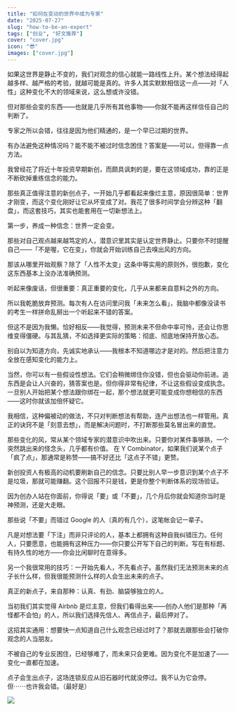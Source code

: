 ```yaml
---
title: "如何在变动的世界中成为专家"
date: "2025-07-27"
slug: "how-to-be-an-expert"
tags: ["创业", "好文推荐"]
cover: "cover.jpg"
icon: "😎"
images: ["cover.jpg"]
---
```

如果这世界是静止不变的，我们对观念的信心就能一路线性上升。某个想法经得起越多样、越严格的考验，就越可能是真的。许多人其实默默相信这一点——对「人性」这种变化不大的领域来说，这么想或许没错。



但对那些会变的东西——也就是几乎所有其他事物——你就不能再这样信任自己的判断了。



专家之所以会错，往往是因为他们精通的，是一个早已过期的世界。



有办法避免这种情况吗？能不能不被过时信念困住？答案是——可以，但得靠一点方法。



我曾经花了将近十年投资早期新创，而颇具讽刺的是，要在这领域成功，靠的正是不断砍掉重练信念的能力。



那些真正值得注意的新创点子，一开始几乎都看起来像烂主意，原因很简单：世界才刚变，而这个变化刚好让它从坏变成了对。我花了很多时间学会分辨这种「翻盘」，而这套技巧，其实也能套用在一切新想法上。



第一步，养成一种信念：世界一定会变。



那些对自己观点越来越笃定的人，潜意识里其实是认定世界静止。只要你不时提醒自己——「不是喔，它在变」，你就会开始训练自己去嗅出风的方向。



那该从哪里开始观察？除了「人性不太变」这条中等实用的原则外，很抱歉，变化这东西基本上没办法准确预测。



听起来像废话，但很重要：真正重要的变化，几乎从来都来自意料之外的方向。



所以我乾脆放弃预测。每次有人在访问里问我「未来怎么看」，我脑中都像没读书的考生一样拼命乱掰出一个听起来不错的答案。



但这不是因为我懒。恰好相反——我觉得，预测未来不但命中率可怜，还会让你思维变得僵硬。与其乱猜，不如选择更实际的策略：彻底、彻底地保持开放心态。



别自以为知道方向，先诚实地承认——我根本不知道哪边才是对的。然后把注意力全放在感知变化的能力上。



当然，你可以有一些假设性想法。它们会稍微绑住你没错，但也会驱动你前进。追东西是会让人兴奋的，猜答案也是。但你得非常有纪律，不让这些假设变成执念。
一旦别人开始把某个想法跟你绑在一起，那个想法就更可能变成你想相信的东西——这时你就该加倍怀疑它。



我相信，这种偏被动的做法，不只对判断想法有帮助，连产出想法也一样管用。真正的诀窍不是「刻意去想」，而是解决问题时，不打断那些莫名冒出来的直觉。



那些变化的风，常从某个领域专家的潜意识中吹出来。只要你对某件事够熟，一个突然跳出来的怪念头，几乎都有价值。
在 Y Combinator，如果我们说某个点子「疯了点」，那通常是称赞——搞不好还比「这点子不错」更赞。



新创投资人有极高的动机要刷新自己的信念。只要比别人早一步意识到某个点子不是垃圾，那就可能赚翻。这个回报不只是钱，更是你整个判断体系的现场验证。



因为创办人站在你面前，你得说「要」或「不要」，几个月后你就会知道你当时是神预测，还是大走眼。



那些说「不要」而错过 Google 的人（真的有几个），这笔帐会记一辈子。



凡是对想法要「下注」而非只评论的人，基本上都拥有这种自我纠错压力。任何人，只要愿意，也能拥有这种压力——你只要公开写下自己的判断。写在有标题、有持久性的地方——你会比闲聊时在意得多。



另一个我很常用的技巧：一开始先看人，不先看点子。虽然我们无法预测未来的点子长什么样，但我很能预测什么样的人会生出未来的点子。



真正的新点子，来自那种：认真、有劲、脑袋够独立的人。



当初我们其实觉得 Airbnb 是烂主意，但我们看得出来——创办人他们是那种「再怪都不会怕」的人，所以我们选择先信人、再信点子，最后押对了。



这招其实通用：想要快一点知道自己什么观念已经过时了？那就去跟那些会打破你观念的人当朋友。



不被自己的专业反困住，已经够难了，而未来只会更难。因为变化不是加速了——变化一直都在加速。



点子会生出点子，这场连锁反应从旧石器时代就没停过。我不认为它会停。
但⋯⋯也许我会错。（最好是）




![](https://prod-files-secure.s3.us-west-2.amazonaws.com/112d0858-5090-4d34-a606-b75eb8d65fd2/46476355-9cf3-4e99-9b7a-3531bc426380/1000202064.png?X-Amz-Algorithm=AWS4-HMAC-SHA256&X-Amz-Content-Sha256=UNSIGNED-PAYLOAD&X-Amz-Credential=ASIAZI2LB4662QQRATK3%2F20250915%2Fus-west-2%2Fs3%2Faws4_request&X-Amz-Date=20250915T153238Z&X-Amz-Expires=3600&X-Amz-Security-Token=IQoJb3JpZ2luX2VjEP%2F%2F%2F%2F%2F%2F%2F%2F%2F%2F%2FwEaCXVzLXdlc3QtMiJIMEYCIQD2G3P03xWN1Le7BxIMTnuu%2FQsn%2B%2B3ryqg7WbN6ROiM4QIhAP%2Fkstw9SxmZi%2B%2FuW57k3SmDwoyBF2ziM2Sb9xlJq2aFKv8DCHgQABoMNjM3NDIzMTgzODA1Igyki0Xn8uTb5TiPdMgq3AMASLGuBv3QOdfJTHdyyGuKQme5qD888TSBtPHlo5LugjMX0MhB%2FLTYPcThggbMLewysXmG320klorkQWXY5Co6XPd1QmB85I0iqBgEfu1X7nobUKq5m7CsQ3dErsWrd5im6FVF3vv%2BHcG%2FjSi86TYSntEWlnzmdvVPJ5ZbkMOb4tCqmdd5KzcxeJ4c0AcSUifSvvtiNXaTC9B0zVCo3f1sVW43JY0dCrlC203zjpPfKzAGy6OLfOx7CSnCsN2ovxBGeP72TKl81ArYPIcvV4TeuHISupiJr7Tbzir5N%2BXlRrMQMZGjES9xAmsNKqRtCwqUQqmCrzQmFmDmxZVhCUUz91OZ3EcVBp1HX9Hzx1%2F1mmAgHLbpNredYprjMfgk5rJZAZyOqIkjhiaLlrEnT4YWlbwR9%2Fe9jeAYRSgp1ErQsD4uuXVKF5YnVQ2W2YmRtukGzElKDlLHflyhAXb95gCT189bZ2U4DXe6YDmHduwZ5tEd8lv2dKnesxRCUsyXYJEdtkYJVzCfx67ePjTONeLrbKiQDr5OzBXGYTb2adCSr8hevPRMif%2Foscs%2BdqaJYGyIOFx2y1RyAZLVMYpIAdCeUF%2BOq%2FQTWKAvD7La6iQGkv1iK0DBVoO%2BdI3PZTCx26DGBjqkAYtgV4ovmRSWKTgtZ7PiDg0G9Qb%2Blw5eI5x503EA9MKx%2F2lmoNC5pcuwbZD7USeEGYqptszWYEfR96osmSU6OHFXhDMfpHHDEf7Xvldx3qQTTa9A3pv7RlFJSGKHT%2BqbIk672QlRksmZdT4%2Fbrvd6rW0MS%2FSYQ%2F0MuE4xTB%2Bs%2BqVmTM%2F5yCIHN%2Fpu4og4acLzQ47dTqRE2Mt0%2Bj8bXQeBwkyLBX6&X-Amz-Signature=490f13e99813db6ae42ed1821d9f3d7233b6a54f311b1a5e623458be2bb5b9a5&X-Amz-SignedHeaders=host&x-amz-checksum-mode=ENABLED&x-id=GetObject)

